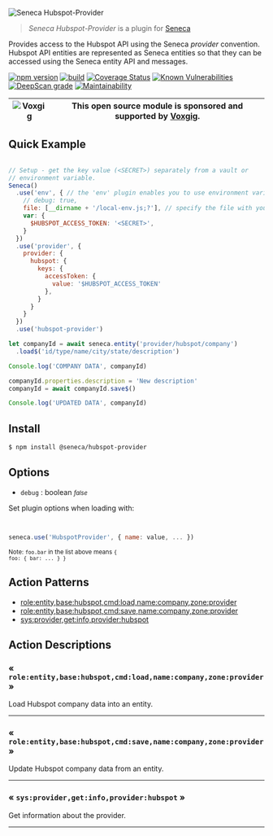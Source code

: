 ![Seneca Hubspot-Provider](http://senecajs.org/files/assets/seneca-logo.png)

> _Seneca Hubspot-Provider_ is a plugin for [Seneca](http://senecajs.org)


Provides access to the Hubspot API using the Seneca *provider*
convention. Hubspot API entities are represented as Seneca entities so
that they can be accessed using the Seneca entity API and messages.


[![npm version](https://img.shields.io/npm/v/@seneca/trello-provider.svg)](https://npmjs.com/package/@seneca/trello-provider)
[![build](https://github.com/senecajs/seneca-trello-provider/actions/workflows/build.yml/badge.svg)](https://github.com/senecajs/seneca-trello-provider/actions/workflows/build.yml)
[![Coverage Status](https://coveralls.io/repos/github/senecajs/seneca-trello-provider/badge.svg?branch=main)](https://coveralls.io/github/senecajs/seneca-trello-provider?branch=main)
[![Known Vulnerabilities](https://snyk.io/test/github/senecajs/seneca-trello-provider/badge.svg)](https://snyk.io/test/github/senecajs/seneca-trello-provider)
[![DeepScan grade](https://deepscan.io/api/teams/5016/projects/19462/branches/505954/badge/grade.svg)](https://deepscan.io/dashboard#view=project&tid=5016&pid=19462&bid=505954)
[![Maintainability](https://api.codeclimate.com/v1/badges/f76e83896b731bb5d609/maintainability)](https://codeclimate.com/github/senecajs/seneca-trello-provider/maintainability)


| ![Voxgig](https://www.voxgig.com/res/img/vgt01r.png) | This open source module is sponsored and supported by [Voxgig](https://www.voxgig.com). |
|---|---|


## Quick Example


```js

// Setup - get the key value (<SECRET>) separately from a vault or
// environment variable.
Seneca()
  .use('env', { // the 'env' plugin enables you to use environment variables in your Seneca instance.
    // debug: true,
    file: [__dirname + '/local-env.js;?'], // specify the file with your company's data such as id, etc.
    var: {
      $HUBSPOT_ACCESS_TOKEN: '<SECRET>',
    }
  })
  .use('provider', {
    provider: {
      hubspot: {
        keys: {
          accessToken: {
            value: '$HUBSPOT_ACCESS_TOKEN'
          },
        }
      }
    }
  })
  .use('hubspot-provider')

let companyId = await seneca.entity('provider/hubspot/company')
  .load$('id/type/name/city/state/description')

Console.log('COMPANY DATA', companyId)

companyId.properties.description = 'New description'
companyId = await companyId.save$()

Console.log('UPDATED DATA', companyId)

```

## Install

```sh
$ npm install @seneca/hubspot-provider
```



<!--START:options-->


## Options

* `debug` : boolean <i><small>false</small></i>


Set plugin options when loading with:
```js


seneca.use('HubspotProvider', { name: value, ... })


```


<small>Note: <code>foo.bar</code> in the list above means 
<code>{ foo: { bar: ... } }</code></small> 



<!--END:options-->

<!--START:action-list-->


## Action Patterns

* [role:entity,base:hubspot,cmd:load,name:company,zone:provider](#-roleentitybasehubspotcmdloadnamecompanyzoneprovider-)
* [role:entity,base:hubspot,cmd:save,name:company,zone:provider](#-roleentitybasehubspotcmdsavenamecompanyzoneprovider-)
* [sys:provider,get:info,provider:hubspot](#-sysprovidergetinfoproviderhubspot-)


<!--END:action-list-->

<!--START:action-desc-->


## Action Descriptions

### &laquo; `role:entity,base:hubspot,cmd:load,name:company,zone:provider` &raquo;

Load Hubspot company data into an entity.



----------
### &laquo; `role:entity,base:hubspot,cmd:save,name:company,zone:provider` &raquo;

Update Hubspot company data from an entity.



----------
### &laquo; `sys:provider,get:info,provider:hubspot` &raquo;

Get information about the provider.



----------


<!--END:action-desc-->
